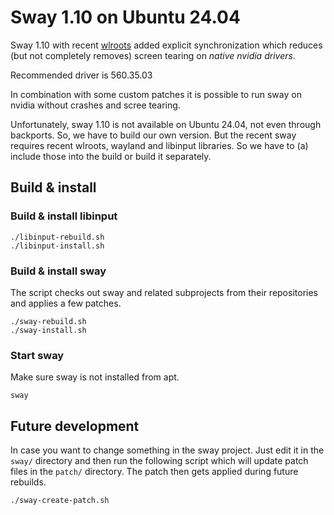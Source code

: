 # Sway 1.10 on Ubuntu 24.04

Sway 1.10 with recent [wlroots](https://gitlab.freedesktop.org/wlroots/wlroots/-/merge_requests/4715/diffs) added explicit synchronization which reduces (but not completely removes) screen tearing on _native nvidia drivers_.

Recommended driver is 560.35.03

In combination with some custom patches it is possible to run sway on nvidia without crashes and scree tearing.

Unfortunately, sway 1.10 is not available on Ubuntu 24.04, not even through backports. So, we have to build our own version. But the recent sway requires recent wlroots, wayland and libinput libraries. So we have to (a) include those into the build or build it separately.

## Build & install

### Build & install libinput

```shell
./libinput-rebuild.sh
./libinput-install.sh
```

### Build & install sway

The script checks out sway and related subprojects from their repositories and applies a few patches.

```shell
./sway-rebuild.sh
./sway-install.sh
```

### Start sway

Make sure sway is not installed from apt.

```shell
sway
```

## Future development

In case you want to change something in the sway project. Just edit it in the `sway/` directory and then run the following script which will update patch files in the `patch/` directory. The patch then gets applied during future rebuilds.

```shell
./sway-create-patch.sh
```
